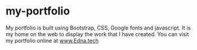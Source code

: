 # my-portfolio
My portfolio is built using Bootstrap, CSS, Google fonts and javascript. It is my home on the web to display the work that I have created. You can visit my portfolio online at www.Edna.tech 
